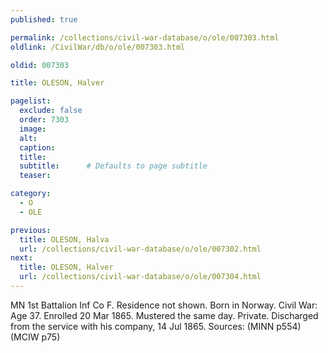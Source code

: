 ```yaml
---
published: true

permalink: /collections/civil-war-database/o/ole/007303.html
oldlink: /CivilWar/db/o/ole/007303.html

oldid: 007303

title: OLESON, Halver

pagelist:
  exclude: false
  order: 7303
  image: 
  alt:
  caption:
  title:
  subtitle:      # Defaults to page subtitle
  teaser:

category: 
  - O 
  - OLE

previous:
  title: OLESON, Halva
  url: /collections/civil-war-database/o/ole/007302.html  
next:
  title: OLESON, Halver
  url: /collections/civil-war-database/o/ole/007304.html   
---
```

MN 1st Battalion Inf Co F. Residence not shown. Born in Norway. Civil War: Age 37. Enrolled 20 Mar 1865. Mustered the same day. Private. Discharged from the service with his company, 14 Jul 1865. Sources: (MINN p554) (MCIW p75)